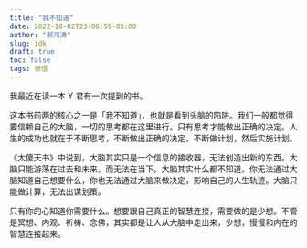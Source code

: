 ```yaml
---
title: "我不知道"
date: 2022-10-02T23:06:59-05:00
author: "郝鸿涛"
slug: idk
draft: true
toc: false
tags: 领悟
---
```


我最近在读一本 Y 君有一次提到的书。

这本书前两的核心之一是「我不知道」，也就是看到头脑的陷阱。我们一般都觉得要信赖自己的大脑，一切的思考都在这里进行。只有思考才能做出正确的决定。人生的成功也就在于不断思考，不断做出正确的决定，不断做计划，然后实施计划。

《太傻天书》中说到，大脑其实只是一个信息的接收器，无法创造出新的东西。大脑只能游荡在过去和未来，而无法在当下。大脑其实什么都不知道。你无法通过大脑知道自己想要什么，你也无法通过大脑来做决定，影响自己的人生轨迹。大脑只能做计算，无法出谋划策。

只有你的心知道你需要什么。想要跟自己真正的智慧连接，需要做的是少想。不管是冥想、内观、祈祷、念佛，其实都是让人从大脑中走出来，少想，慢慢和内在的智慧连接起来。